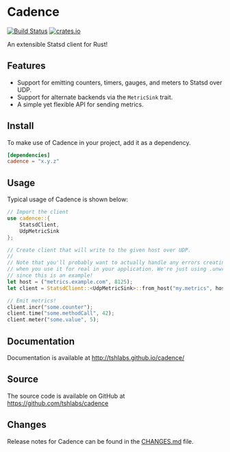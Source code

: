 # Cadence

[![Build Status](https://travis-ci.org/tshlabs/cadence.svg?branch=master)](https://travis-ci.org/tshlabs/cadence)
[![crates.io](http://meritbadge.herokuapp.com/cadence)](https://crates.io/crates/cadence)

An extensible Statsd client for Rust!

## Features

* Support for emitting counters, timers, gauges, and meters to Statsd over UDP.
* Support for alternate backends via the `MetricSink` trait.
* A simple yet flexible API for sending metrics.

## Install

To make use of Cadence in your project, add it as a dependency.

``` toml
[dependencies]
cadence = "x.y.z"
```

## Usage

Typical usage of Cadence is shown below:

``` rust
// Import the client
use cadence::{
    StatsdClient,
    UdpMetricSink
};

// Create client that will write to the given host over UDP.
//
// Note that you'll probably want to actually handle any errors creating the client
// when you use it for real in your application. We're just using .unwrap() here
// since this is an example!
let host = ("metrics.example.com", 8125);
let client = StatsdClient::<UdpMetricSink>::from_host("my.metrics", host).unwrap();

// Emit metrics!
client.incr("some.counter");
client.time("some.methodCall", 42);
client.meter("some.value", 5);
```

## Documentation

Documentation is available at http://tshlabs.github.io/cadence/

## Source

The source code is available on GitHub at https://github.com/tshlabs/cadence

## Changes

Release notes for Cadence can be found in the [CHANGES.md](CHANGES.md) file.

